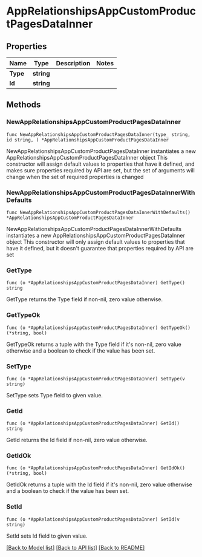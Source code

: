 # AppRelationshipsAppCustomProductPagesDataInner

## Properties

Name | Type | Description | Notes
------------ | ------------- | ------------- | -------------
**Type** | **string** |  | 
**Id** | **string** |  | 

## Methods

### NewAppRelationshipsAppCustomProductPagesDataInner

`func NewAppRelationshipsAppCustomProductPagesDataInner(type_ string, id string, ) *AppRelationshipsAppCustomProductPagesDataInner`

NewAppRelationshipsAppCustomProductPagesDataInner instantiates a new AppRelationshipsAppCustomProductPagesDataInner object
This constructor will assign default values to properties that have it defined,
and makes sure properties required by API are set, but the set of arguments
will change when the set of required properties is changed

### NewAppRelationshipsAppCustomProductPagesDataInnerWithDefaults

`func NewAppRelationshipsAppCustomProductPagesDataInnerWithDefaults() *AppRelationshipsAppCustomProductPagesDataInner`

NewAppRelationshipsAppCustomProductPagesDataInnerWithDefaults instantiates a new AppRelationshipsAppCustomProductPagesDataInner object
This constructor will only assign default values to properties that have it defined,
but it doesn't guarantee that properties required by API are set

### GetType

`func (o *AppRelationshipsAppCustomProductPagesDataInner) GetType() string`

GetType returns the Type field if non-nil, zero value otherwise.

### GetTypeOk

`func (o *AppRelationshipsAppCustomProductPagesDataInner) GetTypeOk() (*string, bool)`

GetTypeOk returns a tuple with the Type field if it's non-nil, zero value otherwise
and a boolean to check if the value has been set.

### SetType

`func (o *AppRelationshipsAppCustomProductPagesDataInner) SetType(v string)`

SetType sets Type field to given value.


### GetId

`func (o *AppRelationshipsAppCustomProductPagesDataInner) GetId() string`

GetId returns the Id field if non-nil, zero value otherwise.

### GetIdOk

`func (o *AppRelationshipsAppCustomProductPagesDataInner) GetIdOk() (*string, bool)`

GetIdOk returns a tuple with the Id field if it's non-nil, zero value otherwise
and a boolean to check if the value has been set.

### SetId

`func (o *AppRelationshipsAppCustomProductPagesDataInner) SetId(v string)`

SetId sets Id field to given value.



[[Back to Model list]](../README.md#documentation-for-models) [[Back to API list]](../README.md#documentation-for-api-endpoints) [[Back to README]](../README.md)


